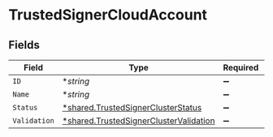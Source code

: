 # TrustedSignerCloudAccount


## Fields

| Field                                                                                           | Type                                                                                            | Required                                                                                        | Description                                                                                     |
| ----------------------------------------------------------------------------------------------- | ----------------------------------------------------------------------------------------------- | ----------------------------------------------------------------------------------------------- | ----------------------------------------------------------------------------------------------- |
| `ID`                                                                                            | **string*                                                                                       | :heavy_minus_sign:                                                                              | N/A                                                                                             |
| `Name`                                                                                          | **string*                                                                                       | :heavy_minus_sign:                                                                              | N/A                                                                                             |
| `Status`                                                                                        | [*shared.TrustedSignerClusterStatus](../../models/shared/trustedsignerclusterstatus.md)         | :heavy_minus_sign:                                                                              | N/A                                                                                             |
| `Validation`                                                                                    | [*shared.TrustedSignerClusterValidation](../../models/shared/trustedsignerclustervalidation.md) | :heavy_minus_sign:                                                                              | N/A                                                                                             |